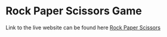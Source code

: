  # Rock Paper Scissors Game
 Link to the live website can be found here [Rock Paper Scissors](https://dean85e.github.io/portfolio-project2/)